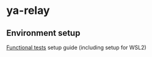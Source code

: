# ya-relay

## Environment setup

[Functional tests](tests/README.md) setup guide (including setup for WSL2)
